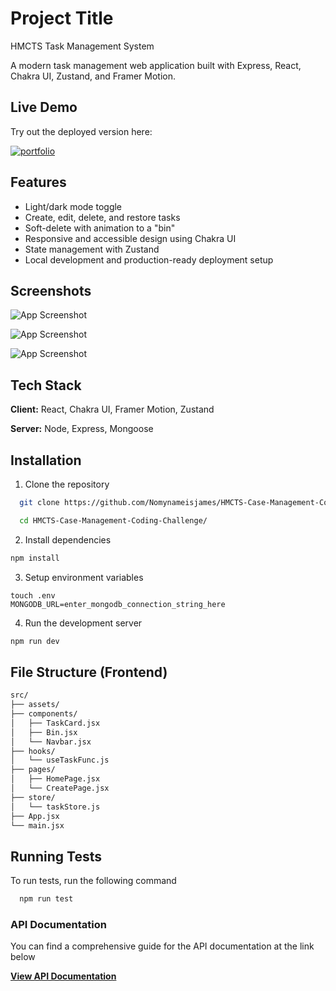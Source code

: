 
# Project Title
HMCTS Task Management System

A modern task management web application built with Express, React, Chakra UI, Zustand, and Framer Motion.
## Live Demo

Try out the deployed version here:

[![portfolio](https://img.shields.io/badge/my_portfolio-000?style=for-the-badge&logo=ko-fi&logoColor=white)](https://hmcts-case-management-coding-challenge.onrender.com/)


## Features

- Light/dark mode toggle
- Create, edit, delete, and restore tasks
- Soft-delete with animation to a "bin"
- Responsive and accessible design using Chakra UI
- State management with Zustand
- Local development and production-ready deployment setup


## Screenshots

![App Screenshot](https://ucarecdn.com/c0532b19-e145-43d0-beac-fe956354b19c/-/preview/1000x565/)

![App Screenshot](https://ucarecdn.com/33b34213-cec5-49f8-834a-2e8dac2732e3/-/preview/1000x566/)


![App Screenshot](https://ucarecdn.com/02eac1a6-0bd1-4bba-b1e7-e2e50d939910/-/preview/1000x568/)


## Tech Stack

**Client:** React, Chakra UI, Framer Motion, Zustand

**Server:** Node, Express, Mongoose

## Installation

1. Clone the repository

```bash
  git clone https://github.com/Nomynameisjames/HMCTS-Case-Management-Coding-Challenge.git

  cd HMCTS-Case-Management-Coding-Challenge/
```

2. Install dependencies

```bash
npm install
```
3. Setup environment variables
~~~
touch .env
MONGODB_URL=enter_mongodb_connection_string_here
~~~


4. Run the development server

```bash
npm run dev
```




## File Structure (Frontend)

```bash
src/
├── assets/
├── components/
│   ├── TaskCard.jsx
│   ├── Bin.jsx
│   └── Navbar.jsx
├── hooks/
│   └── useTaskFunc.js
├── pages/
│   ├── HomePage.jsx
│   └── CreatePage.jsx
├── store/
│   └── taskStore.js
├── App.jsx
└── main.jsx

```
## Running Tests

To run tests, run the following command

```bash
  npm run test
```

### API Documentation

You can find a comprehensive guide for the API documentation at the link below

**[View API Documentation](https://documenter.getpostman.com/view/25617595/2sB2x8GCB2)**